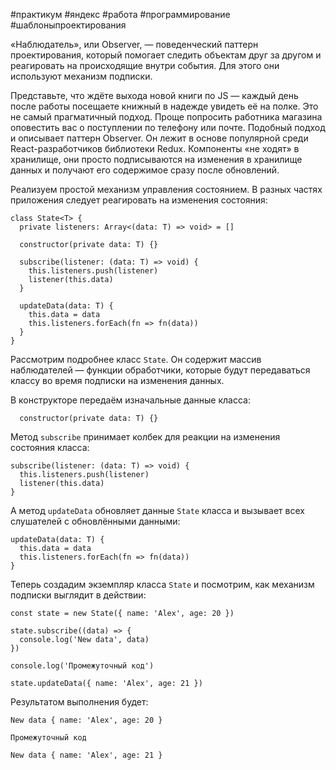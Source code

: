 #практикум #яндекс #работа #программирование  #шаблоныпроектирования

«Наблюдатель», или Observer, — поведенческий паттерн проектирования, который помогает следить объектам друг за другом и реагировать на происходящие внутри события. Для этого они используют механизм подписки.

Представьте, что ждёте выхода новой книги по JS — каждый день после работы посещаете книжный в надежде увидеть её на полке. Это не самый прагматичный подход. Проще попросить работника магазина оповестить вас о поступлении по телефону или почте. Подобный подход и описывает паттерн Observer. Он лежит в основе популярной среди React-разработчиков библиотеки Redux. Компоненты «не ходят» в хранилище, они просто подписываются на изменения в хранилище данных и получают его содержимое сразу после обновлений.

Реализуем простой механизм управления состоянием. В разных частях приложения следует реагировать на изменения состояния:

```
class State<T> {
  private listeners: Array<(data: T) => void> = []

  constructor(private data: T) {}

  subscribe(listener: (data: T) => void) {
    this.listeners.push(listener)
    listener(this.data)
  }

  updateData(data: T) {
    this.data = data
    this.listeners.forEach(fn => fn(data))
  }
} 
```

Рассмотрим подробнее класс `State`. Он содержит массив наблюдателей — функции обработчики, которые будут передаваться классу во время подписки на изменения данных.

В конструкторе передаём изначальные данные класса:


```
  constructor(private data: T) {} 
```

Метод `subscribe` принимает колбек для реакции на изменения состояния класса:

```
subscribe(listener: (data: T) => void) {
  this.listeners.push(listener)
  listener(this.data)
} 
```

А метод `updateData` обновляет данные `State` класса и вызывает всех слушателей с обновлёнными данными:

```
updateData(data: T) {
  this.data = data
  this.listeners.forEach(fn => fn(data))
} 
```

Теперь создадим экземпляр класса `State` и посмотрим, как механизм подписки выглядит в действии:

```
const state = new State({ name: 'Alex', age: 20 })

state.subscribe((data) => {
  console.log('New data', data)
})

console.log('Промежуточный код')

state.updateData({ name: 'Alex', age: 21 }) 
```

Результатом выполнения будет:
```
New data { name: 'Alex', age: 20 }

Промежуточный код

New data { name: 'Alex', age: 21 } 
```